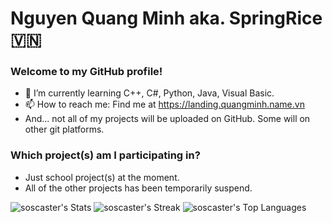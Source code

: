 # Nguyen Quang Minh aka. SpringRice 🇻🇳

### Welcome to my GitHub profile!
- 🌱 I’m currently learning C++, C#, Python, Java, Visual Basic.
- 📫 How to reach me: Find me at https://landing.quangminh.name.vn
- And... not all of my projects will be uploaded on GitHub. Some will on other git platforms.

### Which project(s) am I participating in?
- Just school project(s) at the moment.
- All of the other projects has been temporarily suspend.

![soscaster's Stats](https://github-readme-stats.vercel.app/api?username=soscaster&theme=blue-green&show_icons=true&hide_border=false&count_private=true)
![soscaster's Streak](https://github-readme-streak-stats.herokuapp.com/?user=soscaster&theme=blue-green&hide_border=false)
![soscaster's Top Languages](https://github-readme-stats.vercel.app/api/top-langs/?username=soscaster&theme=blue-green&show_icons=true&hide_border=false&layout=compact)

